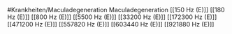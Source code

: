 #Krankheiten/Maculadegeneration
Maculadegeneration
[[150 Hz (E)]]
[[180 Hz (E)]]
[[800 Hz (E)]]
[[5500 Hz (E)]]
[[33200 Hz (E)]]
[[172300 Hz (E)]]
[[471200 Hz (E)]]
[[557820 Hz (E)]]
[[603440 Hz (E)]]
[[921880 Hz (E)]]